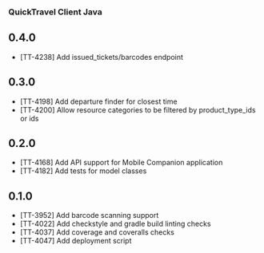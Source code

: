 ### QuickTravel Client Java

## 0.4.0

* [TT-4238] Add issued_tickets/barcodes endpoint

## 0.3.0

* [TT-4198] Add departure finder for closest time
* [TT-4200] Allow resource categories to be filtered by product_type_ids or ids

## 0.2.0

* [TT-4168] Add API support for Mobile Companion application
* [TT-4182] Add tests for model classes

## 0.1.0

* [TT-3952] Add barcode scanning support
* [TT-4022] Add checkstyle and gradle build linting checks
* [TT-4037] Add coverage and coveralls checks
* [TT-4047] Add deployment script
